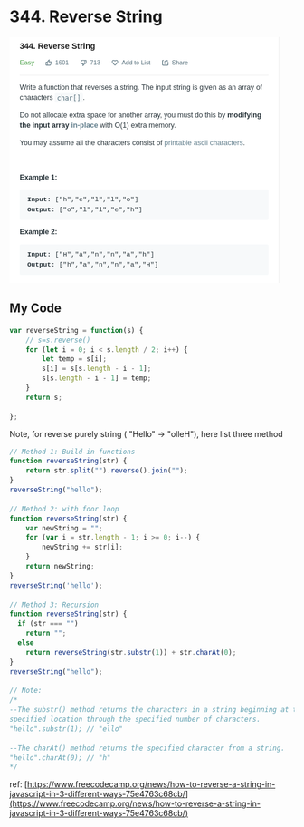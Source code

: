 # 344. Reverse String

![](.gitbook/assets/image%20%285%29.png)

## My Code

```javascript
var reverseString = function(s) {
    // s=s.reverse()
    for (let i = 0; i < s.length / 2; i++) {
        let temp = s[i];
        s[i] = s[s.length - i - 1];
        s[s.length - i - 1] = temp;
    }
    return s;
    
};
```





Note, for reverse purely string \( "Hello" -&gt; "olleH"\), here list three method

```javascript
// Method 1: Build-in functions
function reverseString(str) {
    return str.split("").reverse().join("");
}
reverseString("hello");

// Method 2: with foor loop 
function reverseString(str) {
    var newString = "";
    for (var i = str.length - 1; i >= 0; i--) {
        newString += str[i];
    }
    return newString;
}
reverseString('hello');

// Method 3: Recursion
function reverseString(str) {
  if (str === "")
    return "";
  else
    return reverseString(str.substr(1)) + str.charAt(0);
}
reverseString("hello");

// Note:
/*
--The substr() method returns the characters in a string beginning at the 
specified location through the specified number of characters.
"hello".substr(1); // "ello"

--The charAt() method returns the specified character from a string.
"hello".charAt(0); // "h"
*/
```

ref: [https://www.freecodecamp.org/news/how-to-reverse-a-string-in-javascript-in-3-different-ways-75e4763c68cb/](https://www.freecodecamp.org/news/how-to-reverse-a-string-in-javascript-in-3-different-ways-75e4763c68cb/)

